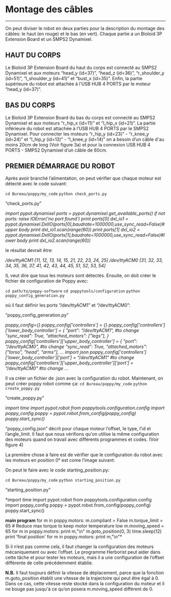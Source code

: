 # Montage des câbles
---

On peut diviser le robot en deux parties pour la description du montage des câbles: le haut (en rouge) et le bas (en vert). Chaque partie a un Bioloid 3P Extension Board et un SMPS2 Dynamixel.

## HAUT DU CORPS

Le Bioloid 3P Extension Board du haut du corps est connecté au SMPS2 Dynamixel et aux moteurs “head_y (id=37)”, “head_z (id=36)”, “r_shoulder_y (id=51)”, “l_shoulder_y (id=41)” et “bust_x (id=35)”. Enfin, la partie supérieure du robot est attachée à l’USB HUB 4 PORTS par le moteur “head_y (id=37)”.

## BAS DU CORPS

Le Bioloid 3P Extension Board du bas du corps est connecté au SMPS2 Dynamixel et aux moteurs “r_hip_x (id=11)” et “l_hip_x (id=21)”. La partie inférieure du robot est attachée à l’USB HUB 4 PORTS par le SMPS2 Dynamixel.
Pour connecter les moteurs “r_hip_y (id=23)” - “r_knee_y (id=24)” et “l_hip_y (id=13)” - “l_knee_y (id=14)” on a besoin d’un câble d'au moins 20cm de long (Voir figure 3a) et pour la connexion USB HUB 4 PORTS - SMPS2 Dynamixel d’un câble de 60cm.

## PREMIER DÉMARRAGE DU ROBOT

Après avoir branché l’alimentation, on peut vérifier que chaque moteur est détecté avec le code suivant:

`cd Bureau/poppy/my_code`
`python check_ports.py`

“check_ports.py”

*import pypot.dynamixel
ports = pypot.dynamixel.get_available_ports()
if not ports:
      raise IOError('no port found')
print ports[0]
dxl_io1 = pypot.dynamixel.DxlIO(ports[0],baudrate=1000000,use_sync_read=False)#upper body
print dxl_io1.scan(range(60))
print ports[1]
dxl_io2 = pypot.dynamixel.DxlIO(ports[1],baudrate=1000000,use_sync_read=False)#lower body
print dxl_io2.scan(range(60))*

le résultat devrait être:

*/dev/ttyACM1
[11, 12, 13, 14, 15, 21, 22, 23, 24, 25]
/dev/ttyACM0
[31, 32, 33, 34, 35, 36, 37, 41, 42, 43, 44, 45, 51, 52, 53, 54]*

IL veut dire que tous les moteurs sont détectés.
Ensuite, on doit créer le fichier de configuration de Poppy avec:

`cd path/to/poppy-software`
`cd poppytools/configuration`
`python poppy_config_generation.py`


où il faut définir les ports “/dev/ttyACM1” et “/dev/ttyACM0”:

“poppy_config_generation.py”


*poppy_config={}
poppy_config['controllers'] = {}
poppy_config['controllers']['lower_body_controller'] = {
    "port": “/dev/ttyACM1", #to change
    "sync_read": True,
    "attached_motors": ["legs"],
}
poppy_config['controllers']['upper_body_controller'] = {
    "port": “/dev/ttyACM0", #to change
    "sync_read": True,
    "attached_motors": ["torso", "head", “arms"],
...
    import json
    poppy_config['controllers']['lower_body_controller']['port'] = “/dev/ttyACM1" #to change
    poppy_config['controllers']['upper_body_controller']['port'] = “/dev/ttyACM0" #to change
...*


Il va créer un fichier de .json avec la configuration du robot. Maintenant, on peut créer poppy robot comme ça:
`cd Bureau/poppy/my_code`
`python create_poppy.py`

“create_poppy.py”

*import time
import pypot.robot
from poppytools.configuration.config import poppy_config
poppy = pypot.robot.from_config(poppy_config)
poppy.start_sync()*

“poppy_config.json” décrit pour chaque moteur l’offset, le type, l’id et l’angle_limit. Il faut que nous vérifions qu'on utilise la même configuration des moteurs quand on travail avec différents programmes et codes. (Voir figure 4)

La première chose à faire est de vérifier que le configuration du robot avec les moteurs en position 0° est come l’image suivant:

On peut le faire avec le code starting_position.py:

`cd Bureau/poppy/my_code`
`python starting_position.py`

“starting_position.py”

*import time
import pypot.robot
from poppytools.configuration.config import poppy_config
poppy = pypot.robot.from_config(poppy_config)
poppy.start_sync()

**main program**
for m in poppy.motors:
        m.compliant = False
        m.torque_limit = 65 # Reduce max torque to keep motor temperature low
        m.moving_speed = 65
for m in poppy.motors:
        print m,"\n"
        m.goto_position(0, 3)
time.sleep(12)
print 'final position'
for m in poppy.motors:
print m,"\n"*

Si il n’est pas comme cela, il faut changer la configuration des moteurs mécaniquement ou avec l’offset. Le programme Herborist peut aider dans cette tâche et pour tester les moteurs, mais il a une configuration de l’offset différente de celle précédemment établie.

**N.B.** Il faut toujours définir la vitesse de déplacement, parce que la fonction m.goto_position établit une vitesse de la trajectoire qui peut être égal à 0. Dans ce cas, cette vitesse reste stocké dans la configuration du moteur et il ne bouge pas jusqu'à ce qu’on posera m.moving_speed différent de 0.



